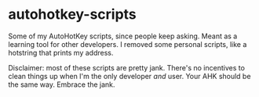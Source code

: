 # autohotkey-scripts
Some of my AutoHotKey scripts, since people keep asking. Meant as a learning tool for other developers. I removed some personal scripts, like a hotstring that prints my address.

Disclaimer: most of these scripts are pretty jank. There's no incentives to clean things up when I'm the only developer *and* user. Your AHK should be the same way. Embrace the jank.
